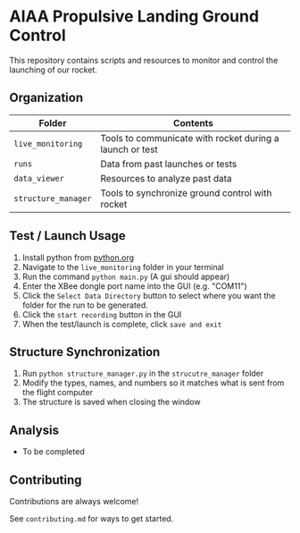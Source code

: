 

# AIAA Propulsive Landing Ground Control

This repository contains scripts and resources to monitor and control the launching of our rocket.

## Organization

 
|Folder|Contents|
|--|--|
|`live_monitoring`|Tools to communicate with rocket during a launch or test|
|`runs`|Data from past launches or tests
|`data_viewer`|Resources to analyze past data
|`structure_manager`|Tools to synchronize ground control with rocket 

## Test / Launch Usage

 1. Install python from [python.org](https://www.python.org/downloads/)
 2. Navigate to the `live_monitoring` folder in your terminal
 3. Run the command `python main.py` (A gui should appear)
 4. Enter the XBee dongle port name into the GUI (e.g. "COM11")
 5. Click the `Select Data Directory` button to select where you want the folder for the run to be generated.
 6. Click the `start recording` button in the GUI
 7. When the test/launch is complete, click `save and exit`
  
  ## Structure Synchronization
  
 1. Run `python structure_manager.py` in the `strucutre_manager` folder
 2. Modify the types, names, and numbers so it matches what is sent from the flight computer
 3. The structure is saved when closing the window

##  Analysis
 - To be completed

## Contributing

Contributions are always welcome!

See `contributing.md` for ways to get started.
